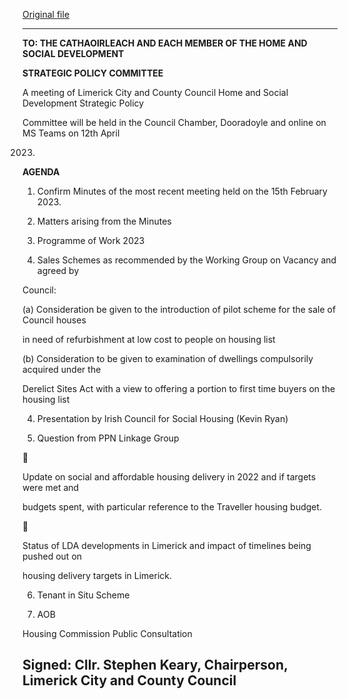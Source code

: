 [Original file](https://www.limerick.ie/sites/default/files/media/documents/2023-04/Agenda%20%E2%80%93%20Meeting%20of%20the%20Home%20and%20Social%20Strategic%20Policy%20Committee%20%E2%80%93%2012th%20April%202023.pdf)

---
**TO: THE CATHAOIRLEACH AND EACH MEMBER OF THE HOME AND SOCIAL DEVELOPMENT**

**STRATEGIC POLICY COMMITTEE**

A meeting of Limerick City and County Council Home and Social Development Strategic Policy

Committee will be held in the Council Chamber, Dooradoyle and online on MS Teams on 12th April

2023.

**AGENDA**

1. Confirm Minutes of the most recent meeting held on the 15th February 2023.

2. Matters arising from the Minutes

3. Programme of Work 2023

1. Sales Schemes as recommended by the Working Group on Vacancy and agreed by

Council:

(a) Consideration be given to the introduction of pilot scheme for the sale of Council houses

in need of refurbishment at low cost to people on housing list

(b) Consideration to be given to examination of dwellings compulsorily acquired under the

Derelict Sites Act with a view to offering a portion to first time buyers on the housing list

4. Presentation by Irish Council for Social Housing (Kevin Ryan)

5. Question from PPN Linkage Group



Update on social and affordable housing delivery in 2022 and if targets were met and

budgets spent, with particular reference to the Traveller housing budget.



Status of LDA developments in Limerick and impact of timelines being pushed out on

housing delivery targets in Limerick.

6. Tenant in Situ Scheme

7. AOB

Housing Commission Public Consultation

Signed: Cllr. Stephen Keary, Chairperson, Limerick City and County Council
---
